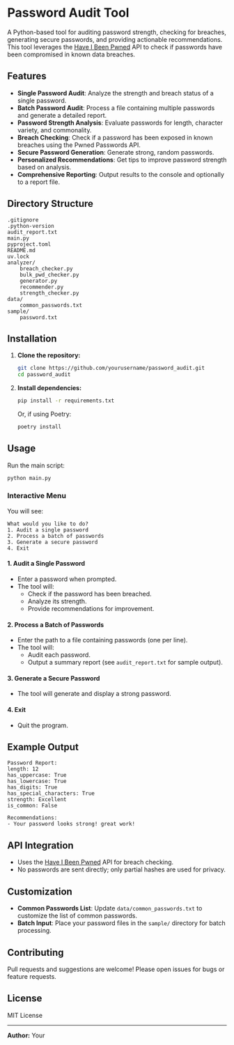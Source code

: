 # Password Audit Tool

A Python-based tool for auditing password strength, checking for breaches, generating secure passwords, and providing actionable recommendations. This tool leverages the [Have I Been Pwned](https://haveibeenpwned.com/API/v3#PwnedPasswords) API to check if passwords have been compromised in known data breaches.

## Features

- **Single Password Audit**: Analyze the strength and breach status of a single password.
- **Batch Password Audit**: Process a file containing multiple passwords and generate a detailed report.
- **Password Strength Analysis**: Evaluate passwords for length, character variety, and commonality.
- **Breach Checking**: Check if a password has been exposed in known breaches using the Pwned Passwords API.
- **Secure Password Generation**: Generate strong, random passwords.
- **Personalized Recommendations**: Get tips to improve password strength based on analysis.
- **Comprehensive Reporting**: Output results to the console and optionally to a report file.

## Directory Structure

```
.gitignore
.python-version
audit_report.txt
main.py
pyproject.toml
README.md
uv.lock
analyzer/
    breach_checker.py
    bulk_pwd_checker.py
    generator.py
    recommender.py
    strength_checker.py
data/
    common_passwords.txt
sample/
    password.txt
```

## Installation

1. **Clone the repository:**
   ```sh
   git clone https://github.com/yourusername/password_audit.git
   cd password_audit
   ```

2. **Install dependencies:**
   ```sh
   pip install -r requirements.txt
   ```
   Or, if using Poetry:
   ```sh
   poetry install
   ```

## Usage

Run the main script:

```sh
python main.py
```

### Interactive Menu

You will see:

```
What would you like to do?
1. Audit a single password
2. Process a batch of passwords
3. Generate a secure password
4. Exit
```

#### 1. Audit a Single Password

- Enter a password when prompted.
- The tool will:
  - Check if the password has been breached.
  - Analyze its strength.
  - Provide recommendations for improvement.

#### 2. Process a Batch of Passwords

- Enter the path to a file containing passwords (one per line).
- The tool will:
  - Audit each password.
  - Output a summary report (see `audit_report.txt` for sample output).

#### 3. Generate a Secure Password

- The tool will generate and display a strong password.

#### 4. Exit

- Quit the program.

## Example Output

```
Password Report:
length: 12
has_uppercase: True
has_lowercase: True
has_digits: True
has_special_characters: True
strength: Excellent
is_common: False

Recommendations:
- Your password looks strong! great work!
```

## API Integration

- Uses the [Have I Been Pwned](https://haveibeenpwned.com/API/v3#PwnedPasswords) API for breach checking.
- No passwords are sent directly; only partial hashes are used for privacy.

## Customization

- **Common Passwords List**: Update `data/common_passwords.txt` to customize the list of common passwords.
- **Batch Input**: Place your password files in the `sample/` directory for batch processing.

## Contributing

Pull requests and suggestions are welcome! Please open issues for bugs or feature requests.

## License

MIT License

---

**Author:** Your